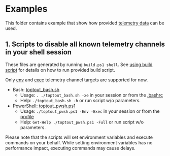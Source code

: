 # Examples

This folder contains example that show how provided [telemetry data](/data/) can be used.

## 1. Scripts to disable all known telemetry channels in your shell session

These files are generated by running `build.ps1 shell`. See [using build script](/.github/CONTRIBUTING.md#using-build-script) for details on how to run provided build script.

Only [env](/data/#environment-variable) and [exec](/data/#execute-command) telemetry channel targets are supported for now.

- Bash: [toptout_bash.sh](https://github.com/beatcracker/toptout/blob/master/examples/toptout_bash.sh)
  - Usage: `. ./toptout_bash.sh -xe` in your session or from the [.bashrc](https://www.gnu.org/software/bash/manual/html_node/Bash-Startup-Files.html)
  - Help: `./toptout_bash.sh -h` or run script w/o parameters.
- PowerShell: [toptout_pwsh.ps1](https://github.com/beatcracker/toptout/blob/master/examples/toptout_pwsh.ps1)
  - Usage: `./toptout_pwsh.ps1 -Env -Exec` in your session or from the [profile](https://docs.microsoft.com/en-us/powershell/module/microsoft.powershell.core/about/about_profiles)
  - Help: `Get-Help ./toptout_pwsh.ps1 -Full` or run script w/o parameters.

Please note that the scripts will set environment variables and execute commands on your behalf. While setting environment variables has no performance impact, executing commands may cause delays.
